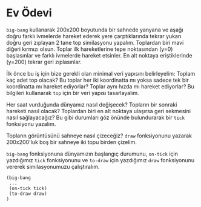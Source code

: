 # Ev Ödevi

`big-bang` kullanarak 200x200 boyutunda bir sahnede yanyana ve aşağı doğru farklı ivmelerde hareket ederek yere çarptıklarında tekrar yukarı doğru geri zıplayan 2 tane top similasyonu yapalım. Toplardan biri mavi diğeri kırmızı olsun. Toplar ilk hareketlerine tepe noktasından (y=0) başlasınlar ve farklı ivmelerde hareket etsinler. En alt noktaya eriştiklerinde (y=200) tekrar geri zıplasınlar.

İlk önce bu iş için bize gerekli olan minimal veri yapısını belirleyelim: Toplam kaç adet top olacak? Bu toplar her iki koordinatta mı yoksa sadece tek bir koordinatta mı hareket ediyorlar? Toplar aynı hızda mı hareket ediyorlar? Bu bilgileri kullanarak `top` için bir veri yapısı tasarlayalım.

Her saat vurduğunda dünyamız nasıl değişecek? Topların bir sonraki hareketi nasıl olacak? Toplardan biri en alt noktaya ulaşırsa geri sekmesini nasıl sağlayacağız? Bu gibi durumları göz önünde bulundurarak bir `tick` fonksiyonu yazalım.

Topların görüntüsünü sahneye nasıl çizeceğiz? `draw` fonksiyonunu yazarak 200x200'luk boş bir sahneye iki topu birden çizelim.

`big-bang` fonksiyonuna dünyamızın başlangıç durumunu, `on-tick` için yazdığımız `tick` fonksiyonunu ve `to-draw` için yazdığımız `draw` fonksiyonunu vererek similasyonumuzu çalıştıralım. 

```
(big-bang
 ...
 (on-tick tick)
 (to-draw draw)
)
```